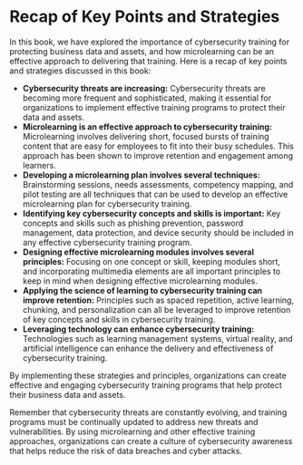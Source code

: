 # Recap of Key Points and Strategies

In this book, we have explored the importance of cybersecurity training for protecting business data and assets, and how microlearning can be an effective approach to delivering that training. Here is a recap of key points and strategies discussed in this book:

* **Cybersecurity threats are increasing:** Cybersecurity threats are becoming more frequent and sophisticated, making it essential for organizations to implement effective training programs to protect their data and assets.
* **Microlearning is an effective approach to cybersecurity training:** Microlearning involves delivering short, focused bursts of training content that are easy for employees to fit into their busy schedules. This approach has been shown to improve retention and engagement among learners.
* **Developing a microlearning plan involves several techniques:** Brainstorming sessions, needs assessments, competency mapping, and pilot testing are all techniques that can be used to develop an effective microlearning plan for cybersecurity training.
* **Identifying key cybersecurity concepts and skills is important:** Key concepts and skills such as phishing prevention, password management, data protection, and device security should be included in any effective cybersecurity training program.
* **Designing effective microlearning modules involves several principles:** Focusing on one concept or skill, keeping modules short, and incorporating multimedia elements are all important principles to keep in mind when designing effective microlearning modules.
* **Applying the science of learning to cybersecurity training can improve retention:** Principles such as spaced repetition, active learning, chunking, and personalization can all be leveraged to improve retention of key concepts and skills in cybersecurity training.
* **Leveraging technology can enhance cybersecurity training:** Technologies such as learning management systems, virtual reality, and artificial intelligence can enhance the delivery and effectiveness of cybersecurity training.

By implementing these strategies and principles, organizations can create effective and engaging cybersecurity training programs that help protect their business data and assets.

Remember that cybersecurity threats are constantly evolving, and training programs must be continually updated to address new threats and vulnerabilities. By using microlearning and other effective training approaches, organizations can create a culture of cybersecurity awareness that helps reduce the risk of data breaches and cyber attacks.

